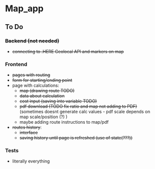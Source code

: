 # Map_app

## To Do
### ~~Backend (not needed)~~
- ~~connecting to .HERE Geolocal API and markers on map~~
### Frontend
- ~~pages with routing~~
- ~~form for starting/ending point~~
- page with calculations:
    - ~~map (drawing route TODO)~~
    - ~~data about calculation~~
    - ~~cost input (saving into variable TODO)~~
    - ~~pdf download (TODO fix ratio and map not adding to PDF)~~ (sometimes doesnt generate calc values - pdf scale depends on map scale/position (?) )
    - maybe adding route instructions to map/pdf
- ~~routes history~~:
    - ~~interface~~
    - ~~saving history until page is refreshed (use of state(???))~~
### Tests
- literally everything